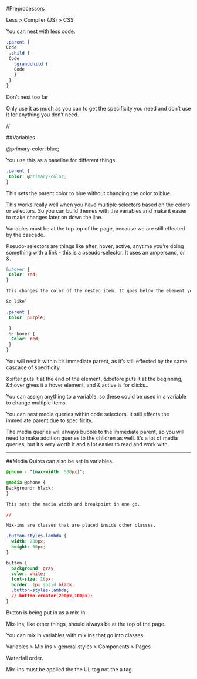 #Preprocessors

Less > Compiler (JS) > CSS

You can nest with less code.

```CSS
.parent {
Code
 .child {
 Code
   .grandchild {
   Code
   }
 }
}
```

Don’t nest too far

Only use it as much as you can to get the specificity you need and don’t use it for anything you don’t need.

//

##Variables

@primary-color: blue;

You use this as a baseline for different things.

```CSS
.parent {
 Color: @primary-color;
}
```

This sets the parent color to blue without changing the color to blue.

This works really well when you have multiple selectors based on the colors or selectors. So you can build themes with the variables and make it easier to make changes later on down the line.

Variables must be at the top top of the page, because we are still effected by the cascade.

Pseudo-selectors are things like after, hover, active, anytime you’re doing something with a link - this is a pseudo-selector. It uses an ampersand, or &.

```CSS
&:hover {
 Color: red;
}

This changes the color of the nested item. It goes below the element you’re adjusting.

So like’

.parent {
 Color: purple;

 }
 &: hover {
  Color: red;
 }
}
```

You will nest it within it’s immediate parent, as it’s still effected by the same cascade of specificity.

&:after puts it at the end of the element, &:before puts it at the beginning, &:hover gives it a hover element, and &:active is for clicks..

You can assign anything to a variable, so these could be used in a variable to change multiple items.

You can nest media queries within code selectors. It still effects the immediate parent due to specificity.

The media queries will always bubble to the immediate parent, so you will need to make addition queries to the children as well. It’s a lot of media queries, but it’s very worth it and a lot easier to read and work with.

---

##Media Quires can also be set in variables.
```CSS
@phone - “(max-width: 500px)”;

@media @phone {
Background: black;
}

This sets the media width and breakpoint in one go.

//

Mix-ins are classes that are placed inside other classes.

.button-styles-lambda {
  width: 200px;
  height: 50px;
}

button {
  background: gray;
  color: white;
  font-size: 16px;
  border: 1px solid black;
  .button-styles-lambda;
  //.button-creator(200px,100px);
}

```

Button is being put in as a mix-in.

Mix-ins, like other things, should always be at the top of the page.

You can mix in variables with mix ins that go into classes.

Variables > Mix ins > general styles > Components > Pages

Waterfall order.

Mix-ins must be applied the the UL tag not the a tag.



